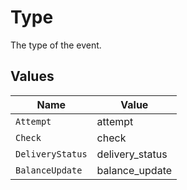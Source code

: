 # Type

The type of the event.


## Values

| Name             | Value            |
| ---------------- | ---------------- |
| `Attempt`        | attempt          |
| `Check`          | check            |
| `DeliveryStatus` | delivery_status  |
| `BalanceUpdate`  | balance_update   |